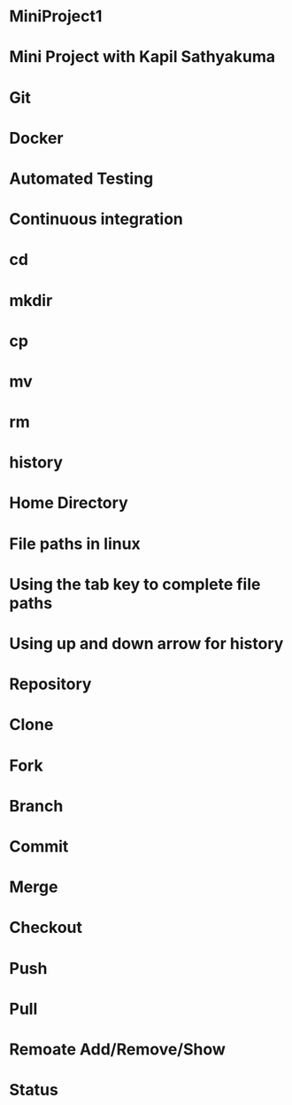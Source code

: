 # MiniProject1
# Mini Project with Kapil Sathyakuma
# Git
# Docker
# Automated Testing
# Continuous integration

# cd
# mkdir
# cp
# mv
# rm
# history
# Home Directory
# File paths in linux
# Using the tab key to complete file paths
# Using up and down arrow for history

# Repository
# Clone
# Fork
# Branch
# Commit
# Merge
# Checkout
# Push
# Pull
# Remoate Add/Remove/Show
# Status
